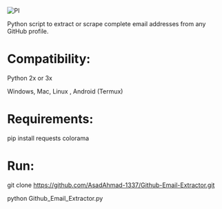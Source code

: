 ![PI](https://github.com/user-attachments/assets/11610b63-89b9-40bb-ba78-263f9d19dfa3)

Python script to extract or scrape complete email addresses from any GitHub profile.


# Compatibility:
Python 2x or 3x

Windows, Mac, Linux , Android (Termux)

# Requirements:

pip install requests colorama

# Run:
git clone https://github.com/AsadAhmad-1337/Github-Email-Extractor.git

python Github_Email_Extractor.py

